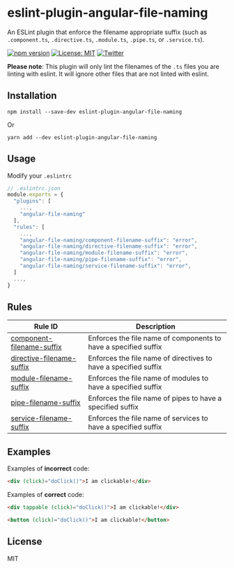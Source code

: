 # eslint-plugin-angular-file-naming

An ESLint plugin that enforce the filename appropriate suffix (such as `.component.ts`, `.directive.ts`, `.module.ts`, `.pipe.ts`, or `.service.ts`).

[![npm version](https://img.shields.io/npm/v/eslint-plugin-angular-file-naming.svg)](https://www.npmjs.com/package/eslint-plugin-angular-file-naming)
[![License: MIT](https://img.shields.io/badge/License-MIT-yellow.svg)](https://opensource.org/licenses/MIT)
[![Twitter](https://img.shields.io/twitter/follow/l08084?style=social)](https://twitter.com/l08084)

**Please note**: This plugin will only lint the filenames of the `.ts` files you are linting with eslint. It will ignore other files that are not linted with eslint.

## Installation

```
npm install --save-dev eslint-plugin-angular-file-naming
```

Or

```
yarn add --dev eslint-plugin-angular-file-naming
```

## Usage

Modify your `.eslintrc`

```js
// .eslintrc.json
module.exports = {
  "plugins": [
    ...,
    "angular-file-naming"
  ],
  "rules": [
    ...,
    "angular-file-naming/component-filename-suffix": "error",
    "angular-file-naming/directive-filename-suffix": "error",
    "angular-file-naming/module-filename-suffix": "error",
    "angular-file-naming/pipe-filename-suffix": "error",
    "angular-file-naming/service-filename-suffix": "error",
  ]
  ...,
}
```

## Rules

| Rule ID                                                                | Description                                                     |
| ---------------------------------------------------------------------- | --------------------------------------------------------------- |
| [component-filename-suffix](./docs/rules/component-filename-suffix.md) | Enforces the file name of components to have a specified suffix |
| [directive-filename-suffix](./docs/rules/directive-filename-suffix.md) | Enforces the file name of directives to have a specified suffix |
| [module-filename-suffix](./docs/rules/module-filename-suffix.md)       | Enforces the file name of modules to have a specified suffix    |
| [pipe-filename-suffix](./docs/rules/pipe-filename-suffix.md)           | Enforces the file name of pipes to have a specified suffix      |
| [service-filename-suffix](./docs/rules/service-filename-suffix.md)     | Enforces the file name of services to have a specified suffix   |

## Examples

Examples of **incorrect** code:

```html
<div (click)="doClick()">I am clickable!</div>
```

Examples of **correct** code:

```html
<div tappable (click)="doClick()">I am clickable!</div>

<button (click)="doClick()">I am clickable!</button>
```

## License

MIT
